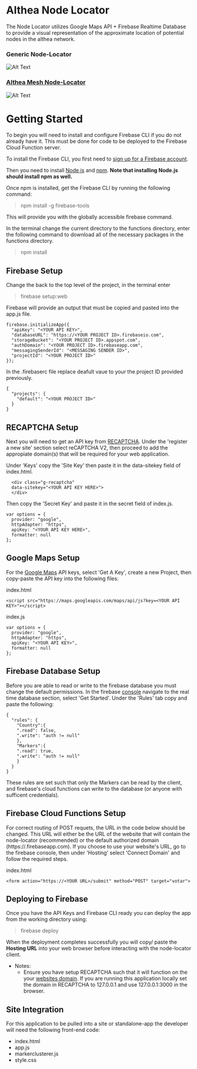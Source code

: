 # Althea Node Locator

The Node Locator utilizes Google Maps API + Firebase Realtime Database to provide a visual representation of the approximate location of potential nodes in the althea network.

### Generic Node-Locator
![Alt Text](http://res.cloudinary.com/dcgnyswpg/image/upload/v1519434259/demo2-screenshot_ck37tv.png)

### [Althea Mesh Node-Locator](altheamesh.com)
![Alt Text](http://res.cloudinary.com/dcgnyswpg/image/upload/v1519432417/demo-screenshot_epd4jg.png)


# Getting Started

To begin you will need to install and configure Firebase CLI if you do not already have it. This must be done for code to be deployed to the Firebase Cloud Function server.

To install the Firebase CLI, you first need to [sign up for a Firebase account](https://firebase.google.com/).

Then you need to install [Node.js](http://nodejs.org/) and [npm](https://npmjs.org/). **Note that installing Node.js should install npm as well.**

Once npm is installed, get the Firebase CLI by running the following command:

> npm install -g firebase-tools

This will provide you with the globally accessible firebase command.

In the terminal change the current directory to the functions directory, enter the following command to download all of the necessary packages in the functions directory.

> npm install

## Firebase Setup

Change the back to the top level of the project, in the terminal enter

> firebase setup:web

Firebase will provide an output that must be copied and pasted into the app.js file. 

```
firebase.initializeApp({
  "apiKey": "<YOUR API KEY>",
  "databaseURL": "https://<YOUR PROJECT ID>.firebaseio.com",
  "storageBucket": "<YOUR PROJECT ID>.appspot.com",
  "authDomain": "<YOUR PROJECT ID>.firebaseapp.com",
  "messagingSenderId": "<MESSAGING SENDER ID>",
  "projectId": "<YOUR PROJECT ID>"
});
```

In the .firebaserc file replace deafult vaue to your the project ID provided previously.

```
{
  "projects": {
    "default": "<YOUR PROJECT ID>"
  }
}
``` 

## RECAPTCHA Setup

Next you will need to get an API key from [RECAPTCHA](https://www.google.com/recaptcha/admin#list). Under the 'register a new site' section select reCAPTCHA V2, then proceed to add the appropiate domain(s) that will be required for your web application.

Under 'Keys' copy the 'Site Key' then paste it in the data-sitekey field of index.html. 

```
  <div class="g-recaptcha" 
  data-sitekey="<YOUR API KEY HERE>">
  </div>
```

Then copy the 'Secret Key' and paste it in the secret field of index.js. 

```
var options = {
  provider: "google",
  httpAdapter: "https",
  apiKey: "<YOUR API KEY HERE>",
  formatter: null
};
```

## Google Maps Setup

For the [Google Maps](https://developers.google.com/maps/documentation/javascript/get-api-key) API keys, select 'Get A Key', create a new Project, then copy-paste the API key into the following files:

index.html
```
<script src="https://maps.googleapis.com/maps/api/js?key=<YOUR API KEY>"></script>
``` 

index.js
```
var options = {
  provider: "google",
  httpAdapter: "https",
  apiKey: "<YOUR API KEY>",
  formatter: null
};
```

## Firebase Database Setup

Before you are able to read or write to the firebase database you must change the default permissions. In the firebase [console](https://firebase.google.com/) navigate to the real time database section, select 'Get Started'. Under the 'Rules' tab copy and paste the following:

```
{
  "rules": {
    "Country":{
    ".read": false,
    ".write": "auth != null"      
    },
    "Markers":{
    ".read": true,
    ".write": "auth != null"      
    }
  }
}
```

These rules are set such that only the Markers can be read by the client, and firebase's cloud functions can write to the database (or anyone with sufficent credentials). 

## Firebase Cloud Functions Setup

For correct routing of POST requets, the URL in the code below should be changed. This URL will either be the URL of the website that will contain the node-locator (recommended) or the default authorized domain (https://<YOUR PROJECT ID>.firebaseapp.com). If you choose to use your website's URL, go to the firebase console, then under 'Hosting' select 'Connect Domain' and follow the required steps. 

index.html
```
<form action="https://<YOUR URL>/submit" method="POST" target="votar">
```

## Deploying to Firebase

Once you have the API Keys and Firebase CLI ready you can deploy the app from the working directory using:

> firebase deploy

When the deployment completes successfully you will copy/ paste the **Hosting URL** into your web browser before interacting with the node-locator client.

* Notes:
  * Ensure you have setup RECAPTCHA such that it will function on the your [websites domain](https://developers.google.com/recaptcha/docs/domain_validation). If you are running this application locally set the domain in RECAPTCHA to 127.0.0.1 and use 127.0.0.1:3000 in the browser.


 ## Site Integration

 For this application to be pulled into a site or standalone-app the developer will need the following front-end code:

- index.html
- app.js
- markerclusterer.js
- style.css 
